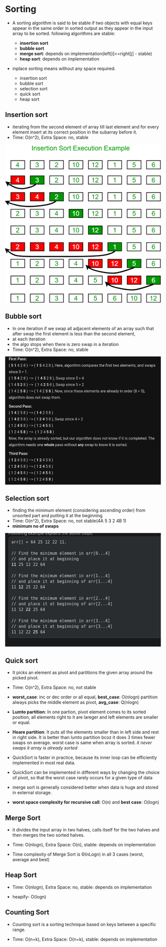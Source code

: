 # Sorting

- A sorting algorithm is said to be stable if two objects with equal keys appear in the same order in sorted output as they appear in the input array to be sorted. following algorithms are stable:
  - **insertion sort**
  - **bubble sort**
  - **merge sort**: depends on implementation(left[i]<=right[j] - stable)
  - **heap sort**: depends on implementation

- inplace sorting means without any space required.
    - insertion sort
    - bubble sort
    - selection sort
    - quick sort
    - heap sort

## Insertion sort
- iterating from the second element of array till last element and for every element insert at its correct position in the subarray before it.
- Time: O(n^2),   Extra Space: no,     stable 

![](images/insertion_sort.png)   

## Bubble sort
- In one iteration if we swap all adjacent elements of an array such that after swap the first element is less than the second element, 
- at each iteration 
- the algo stops when there is zero swap in a iteration
- Time: O(n^2),    Extra Space: no,     stable 

![](images/bubble_sort.png)   

## Selection sort
- finding the minimum element (considering ascending order) from unsorted part and putting it at the beginning
- Time: O(n^2),   Extra Space: no,     not stable(4A 5 3 2 4B 1)
- **minimum no of swaps**

![](images/selection_sort.png)   

## Quick sort
- It picks an element as pivot and partitions the given array around the picked pivot.

- Time: O(n^2),   Extra Space: no,     not stable 

- **worst_case**: inc or dec order or all equal,    **best_case**: O(nlogn) partition always picks the middle element as pivot,   **avg_case**: Q(nlogn)

- **Lumto partition**: In one partion, pivot element comes to its sorted position, all elements right to it are lareger and left elements are smaller or equal.

- **Hoare partition**: It puts all the elements smaller than in left side and rest in right side. It is better than lumto partition bcoz it does 3 times fewer swaps on average. worst case is same when array is sorted. *it never swaps it array is already sorted*

- QuickSort is faster in practice, because its inner loop can be efficiently implemented in most real data.
- QuickSort can be implemented in different ways by changing the choice of pivot, so that the worst case rarely occurs for a given type of data
- merge sort is generally considered better when data is huge and stored in external storage.
- **worst space complexity for recursive call**: O(n) and **best case**: O(logn)

## Merge Sort
- it divides the input array in two halves, calls itself for the two halves and then merges the two sorted halves.

- Time: O(nlogn),   Extra Space: O(n),      stable: depends on implementation

- Time complexity of Merge Sort is Θ(nLogn) in all 3 cases (worst, average and best)

## Heap Sort
- Time: O(nlogn),   Extra Space: no,      stable: depends on implementation

- heapify- O(logn)

## Counting Sort
- Counting sort is a sorting technique based on keys between a specific range.

- Time: O(n+k),   Extra Space: O(n+k),      stable: depends on implementation

